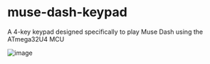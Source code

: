 ﻿# muse-dash-keypad
A 4-key keypad designed specifically to play Muse Dash using the ATmega32U4 MCU

![image](https://github.com/user-attachments/assets/7bbeb921-9261-42c0-97ab-d83714fb4401)


